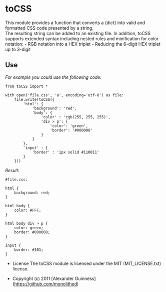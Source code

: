 # toCSS

This module provides a function that converts a {dict} into valid and formatted CSS code presented by a string. <br />
The resulting string can be added to an existing file.
In addition, toCSS supports extended syntax including nested rules and minification for color notation:
	- RGB notation into a HEX triplet
	-  Reducing the 6-digit HEX triplet up to 3-digit

## Use
*For example you could use the following code:*

	from toCSS import *

	with open('file.css', 'a', encoding='utf-8') as file:
		file.write(toCSS({
			'html': {
				'background': 'red',
				'body': {
					'color' : 'rgb(255, 255, 255)',
					'div > p': {
						'color': 'green',
						'border': '#000008'
					}
				}
			},
			'input' : {
				'border' : '1px solid #110011'
			}
		}))

*Result:*

	#file.css:

	html {
		background: red;
	}

	html body {
		color: #FFF;
	}

	html body div > p {
		color: green;
		border: #000008;
	}

	input {
		border: #101;
	}


* License
    The toCSS module is licensed under the MIT (MIT_LICENSE.txt) license.

* Copyright (c) 2011 [Alexander Guinness] (https://github.com/monolithed)
